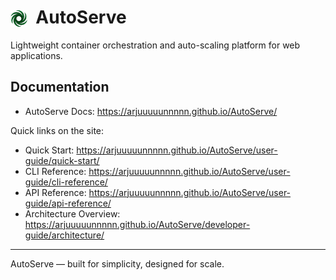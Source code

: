 # <img src="docs/images/l0g0.png" alt="AutoServe logo" height="28" style="height:1em; vertical-align:-0.2em; margin-right:0.25em;"> AutoServe

Lightweight container orchestration and auto-scaling platform for web applications.

## Documentation

- AutoServe Docs: https://arjuuuuunnnnn.github.io/AutoServe/

Quick links on the site:

- Quick Start: https://arjuuuuunnnnn.github.io/AutoServe/user-guide/quick-start/
- CLI Reference: https://arjuuuuunnnnn.github.io/AutoServe/user-guide/cli-reference/
- API Reference: https://arjuuuuunnnnn.github.io/AutoServe/user-guide/api-reference/
- Architecture Overview: https://arjuuuuunnnnn.github.io/AutoServe/developer-guide/architecture/

---

AutoServe — built for simplicity, designed for scale.
